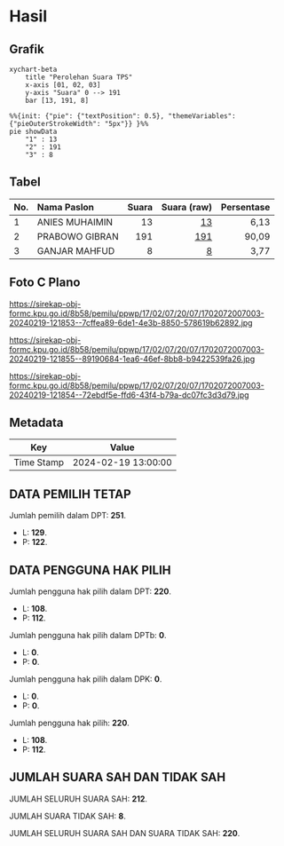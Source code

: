 # Hasil

## Grafik

```mermaid
xychart-beta
    title "Perolehan Suara TPS"
    x-axis [01, 02, 03]
    y-axis "Suara" 0 --> 191
    bar [13, 191, 8]
```

```mermaid
%%{init: {"pie": {"textPosition": 0.5}, "themeVariables": {"pieOuterStrokeWidth": "5px"}} }%%
pie showData
    "1" : 13
    "2" : 191
    "3" : 8
```

## Tabel

| No. | Nama Paslon    | Suara | Suara (raw) | Persentase |
|:--- |:-------------- | -----:| -----------:| ----------:|
| 1   | ANIES MUHAIMIN | 13    | [13][p-1]   | 6,13       |
| 2   | PRABOWO GIBRAN | 191   | [191][p-2]  | 90,09      |
| 3   | GANJAR MAHFUD  | 8     | [8][p-3]    | 3,77       |


[p-1]: https://github.com/gigit-pemilu/pemilu-2024-17-bengkulu/blob/main/pilpres/hitung-suara/sub/17-bengkulu/sub/02-rejang-lebong/sub/07-padang-ulak-tanding/sub/2007-guru-agung/sub/003-tps/sub/paslon-1.txt
[p-2]: https://github.com/gigit-pemilu/pemilu-2024-17-bengkulu/blob/main/pilpres/hitung-suara/sub/17-bengkulu/sub/02-rejang-lebong/sub/07-padang-ulak-tanding/sub/2007-guru-agung/sub/003-tps/sub/paslon-2.txt
[p-3]: https://github.com/gigit-pemilu/pemilu-2024-17-bengkulu/blob/main/pilpres/hitung-suara/sub/17-bengkulu/sub/02-rejang-lebong/sub/07-padang-ulak-tanding/sub/2007-guru-agung/sub/003-tps/sub/paslon-3.txt

## Foto C Plano

https://sirekap-obj-formc.kpu.go.id/8b58/pemilu/ppwp/17/02/07/20/07/1702072007003-20240219-121853--7cffea89-6de1-4e3b-8850-578619b62892.jpg

https://sirekap-obj-formc.kpu.go.id/8b58/pemilu/ppwp/17/02/07/20/07/1702072007003-20240219-121855--89190684-1ea6-46ef-8bb8-b9422539fa26.jpg

https://sirekap-obj-formc.kpu.go.id/8b58/pemilu/ppwp/17/02/07/20/07/1702072007003-20240219-121854--72ebdf5e-ffd6-43f4-b79a-dc07fc3d3d79.jpg


## Metadata

| Key        | Value               |
| ---------- | ------------------- |
| Time Stamp | 2024-02-19 13:00:00 |


## DATA PEMILIH TETAP

Jumlah pemilih dalam DPT: **251**.
 * L: **129**.
 * P: **122**.

## DATA PENGGUNA HAK PILIH

Jumlah pengguna hak pilih dalam DPT: **220**.
 * L: **108**.
 * P: **112**.

Jumlah pengguna hak pilih dalam DPTb: **0**.
 * L: **0**.
 * P: **0**.

Jumlah pengguna hak pilih dalam DPK: **0**.
 * L: **0**.
 * P: **0**.

Jumlah pengguna hak pilih: **220**.
 * L: **108**.
 * P: **112**.

## JUMLAH SUARA SAH DAN TIDAK SAH

JUMLAH SELURUH SUARA SAH: **212**.

JUMLAH SUARA TIDAK SAH: **8**.

JUMLAH SELURUH SUARA SAH DAN SUARA TIDAK SAH: **220**.


